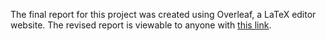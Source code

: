 The final report for this project was created using Overleaf, a LaTeX editor website. The revised report is viewable to anyone with [this link](https://www.overleaf.com/read/xqbzbdfbscgc#8a4c43).
